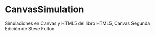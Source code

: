 # CanvasSimulation
Simulaciones en Canvas y HTML5 del libro HTML5, Canvas Segunda Edición de Steve Fulton
